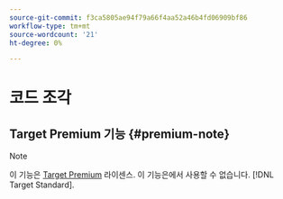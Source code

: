 ```yaml
---
source-git-commit: f3ca5805ae94f79a66f4aa52a46b4fd06909bf86
workflow-type: tm+mt
source-wordcount: '21'
ht-degree: 0%

---
```

# 코드 조각

## Target Premium 기능 {#premium-note}

>[!NOTE]
>
>이 기능은 [Target Premium](/help/c-intro/intro.md#premium) 라이센스. 이 기능은에서 사용할 수 없습니다. [!DNL Target Standard].


